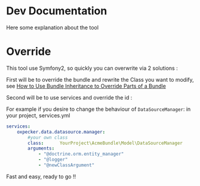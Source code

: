 Dev Documentation
=================

Here some explanation about the tool



Override
========

This tool use Symfony2, so quickly you can overwrite via 2 solutions :

First will be to override the bundle and rewrite the Class you want to modify, see [How to Use Bundle Inheritance to Override Parts of a Bundle ](http://symfony.com/doc/current/cookbook/bundles/inheritance.html)

Second will be to use services and override the id :

For example if you desire to change the behaviour of `DataSourceManager`: 
    in your project, services.yml

```yaml
services:            
    oxpecker.data.datasource.manager:
        #your own class
        class:      YourProject\AcmeBundle\Model\DataSourceManager
        arguments:
            - "@doctrine.orm.entity_manager"
            - "@logger"
            - "@newClassArgument"

```

Fast and easy, ready to go !!

